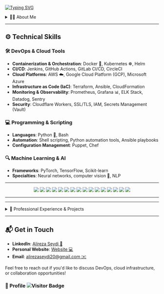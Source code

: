 [![Typing SVG](https://readme-typing-svg.demolab.com?font=Ubuntu+Mono&weight=300&pause=1000&color=00A909&width=435&lines=Hi+there+%F0%9F%91%8B+I'm+Alireza+Seydi;Welcome+to+my+Github+Profile!;I'm+an+Experienced+DevOps+Engineer;AI+Enthusiast;Always+Learning+New+Tech)](https://git.io/typing-svg)
<details>
<summary> 👨‍💻 About Me </summary>

I’m a **Computer Engineering graduate** and an experienced **DevOps Engineer** with a focus on building scalable, secure, and highly optimized infrastructures. My expertise lies in orchestrating complex systems, streamlining CI/CD processes, and driving automation across development and operational environments.

I’m proficient in **Python** and **bash scripting**, and have a strong background in **cloud computing**, **containerization**, and **system performance tuning**. While my core focus is on DevOps engineering, I’m also passionate about **Artificial Intelligence** and its transformative impact on automation and intelligent monitoring.
</details>

---


## ⚙️ Technical Skills 

### 🛠️ **DevOps & Cloud Tools**
- **Containerization & Orchestration**: Docker 🐳, Kubernetes ☸️, Helm  
- **CI/CD**: Jenkins, GitHub Actions, GitLab CI/CD, CircleCI  
- **Cloud Platforms**: AWS ☁️, Google Cloud Platform (GCP), Microsoft Azure  
- **Infrastructure as Code (IaC)**: Terraform, Ansible, CloudFormation  
- **Monitoring & Observability**: Prometheus, Grafana 📊, ELK Stack, Datadog, Sentry  
- **Security**: Cloudflare Workers, SSL/TLS, IAM, Secrets Management (Vault)  

### 💻 **Programming & Scripting**
- **Languages**: Python 🐍, Bash  
- **Automation**: Shell scripting, Python automation tools, Ansible playbooks  
- **Configuration Management**: Puppet, Chef  

### 🔍 **Machine Learning & AI**
- **Frameworks**: PyTorch, TensorFlow, Scikit-learn  
- **Specialties**: Neural networks, computer vision 👀, NLP  



---

<p align="center">
  <!-- Languages -->
  <img src="https://img.shields.io/badge/-Python-0b5394?style=for-the-badge&logo=python&logoColor=white"/>
  <img src="https://img.shields.io/badge/-Bash_Scripting-5b5b5b?style=for-the-badge&logo=gnu-bash&logoColor=white"/>
  <img src="https://img.shields.io/badge/-DevOps-fff355?style=for-the-badge&logo=linux&logoColor=black"/>
  <!-- DevOps Tools -->
  <img src="https://img.shields.io/badge/-Docker-0db7ed?style=for-the-badge&logo=docker&logoColor=white"/>
  <img src="https://img.shields.io/badge/-Jenkins-D24939?style=for-the-badge&logo=jenkins&logoColor=white"/>
  <img src="https://img.shields.io/badge/-GitHub_Actions-0000?style=for-the-badge&logo=github-actions&logoColor=blue&color=white"/>
  <img src="https://img.shields.io/badge/-GitLab_CI/CD-59498b?style=for-the-badge&logo=gitlab&logoColor=white"/>
  <img src="https://img.shields.io/badge/-CircleCI-343434?style=for-the-badge&logo=circleci&logoColor=white"/>
  <!-- Cloud Platforms -->
  <img src="https://img.shields.io/badge/-AWS-232F3E?style=for-the-badge&logo=amazon-aws&logoColor=white"/>
  <img src="https://img.shields.io/badge/-Azure-0078D4?style=for-the-badge&logo=microsoft-azure&logoColor=white"/>
  <!-- Monitoring -->
  <img src="https://img.shields.io/badge/-Sentry-362D59?style=for-the-badge&logo=sentry&logoColor=white"/>
  <img src="https://img.shields.io/badge/-ELK_Stack-005571?style=for-the-badge&logo=elastic-stack&logoColor=white"/>
  <!-- Machine Learning -->
  <img src="https://img.shields.io/badge/-PyTorch-EE4C2C?style=for-the-badge&logo=pytorch&logoColor=white"/>
  <img src="https://img.shields.io/badge/-TensorFlow-FF6F00?style=for-the-badge&logo=tensorflow&logoColor=white"/>
  <!-- Embedded Systems -->
  <img src="https://img.shields.io/badge/-Arduino-00979D?style=for-the-badge&logo=arduino&logoColor=white"/>
  <img src="https://img.shields.io/badge/-Raspberry_Pi-A22846?style=for-the-badge&logo=raspberry-pi&logoColor=white"/>
</p>

---


---

<details>
  <summary>💼 Professional Experience & Projects</summary>

1. **Full System Migration and Optimization**  
   - Migrated a complex system with three frontends, three backends, and three large databases from shared hosting to VPS.  
   - Dockerized the entire stack and implemented seamless CI/CD pipelines using **special deployment strategies** to ensure zero downtime during rollouts.  
   - Handled CDN and server security, improved backend responsiveness from 45 to over 1000 requests per second, and optimized resource usage to below 25%.  
   - Implemented DDoS protection and scalable infrastructure despite the system’s monolithic origins.  

2. **WordPress Performance Optimization**  
   - Optimized a WordPress site’s response time from 12 seconds to 2 seconds on VPS, enhancing GTmetrix scores from F to D.  

3. **Dockerization & CI/CD**  
   - Dockerized multiple projects with minimal image sizes and automated deployment to private registries.  
   - Streamlined multi-environment CI/CD processes to enable rapid deployments.  

4. **Code Security & Quality Assurance**  
   - Integrated **SonarQube** and **vulnerability scanning tools** into CI/CD pipelines to ensure code quality and secure codebases.  

5. **Custom Testing Framework Integration**  
   - Integrated test scripts, developed by various department heads, into CI/CD pipelines to provide real-time feedback on code stability and functionality during the development lifecycle.  

6. **Advanced Logging & Monitoring**  
   - Designed a robust logging and monitoring system with **Sentry** and **ELK Stack**, ensuring real-time issue tracking and granular visibility into application performance.  
   - Implemented log rotation and access management to optimize log processing and storage.  

7. **Role-Based Access Control (RBAC)**  
   - Developed a comprehensive RBAC system for CI/CD pipelines and infrastructure, allowing granular access to logs, monitoring dashboards, and deployment reports.  
   - Enabled developers and stakeholders to access relevant data and self-troubleshoot issues without escalating to higher roles.  

8. **Server-Side Caching**  
   - Implemented intelligent caching mechanisms to reduce response times and boost application performance.  

9. **Custom Notification Systems**  
   - Built notification integrations for Slack, Telegram, Discord, and email with detailed context, user activity tracking, and push details.  

10. **Automation & Infrastructure Management**  
    - Automated routine tasks with scripts and Ansible playbooks, covering auto-backup, firewall rule updates, and server maintenance.  
11. **Advanced Log Monitoring with AI Integration**  
    - Developed an AI-powered monitoring system to analyze logs and identify unusual traffic or suspicious behavior patterns, providing proactive threat detection and alerting.
12. **BTC Price Prediction Model**  
    - Created an AI model that performs price prediction for Bitcoin based on historical data, allowing for configurable time-step predictions to assess potential market trends.  
13. **Hobby Projects**  
    - I have a passion for building innovative solutions using Arduino or electronics and have developed several creative projects available in my GitHub Repositories. 

</details>

---


## 📬 Get in Touch

- **LinkedIn**: [Alireza Seydi 💼](https://www.linkedin.com/in/alireza-seydi/)   
- **Personal Website**: [Website 💻](https://cogniepoch.github.io/AlirezaSeydi.github.io/)  
- **Email**: [alirezaseydi20@gmail.com ✉️](mailto:alirezaseydi20@gmail.com)  

Feel free to reach out if you'd like to discuss DevOps, cloud infrastructure, or collaboration opportunities!
### 👀 Profile ![Visitor Badge](https://visitor-badge.laobi.icu/badge?page_id=CogniEpoch.visitor-badge)

